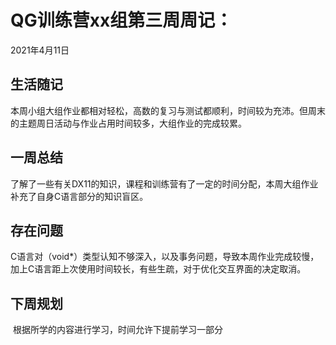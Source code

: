 # QG训练营xx组第三周周记：
2021年4月11日

## 生活随记

​			本周小组大组作业都相对轻松，高数的复习与测试都顺利，时间较为充沛。但周末的主题周日活动与作业占用时间较多，大组作业的完成较累。

## 一周总结

​			了解了一些有关DX11的知识，课程和训练营有了一定的时间分配，本周大组作业补充了自身C语言部分的知识盲区。

## 存在问题

​			C语言对（void*）类型认知不够深入，以及事务问题，导致本周作业完成较慢，加上C语言距上次使用时间较长，有些生疏，对于优化交互界面的决定取消。

## 下周规划

​			根据所学的内容进行学习，时间允许下提前学习一部分

